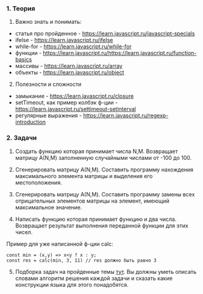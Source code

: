 ### 1. Теория

1. Важно знать и понимать:

- статья про пройденное - https://learn.javascript.ru/javascript-specials
- ifelse - https://learn.javascript.ru/ifelse
- while-for - https://learn.javascript.ru/while-for
- функции - https://learn.javascript.ru/https://learn.javascript.ru/function-basics
- массивы - https://learn.javascript.ru/array
- объекты - https://learn.javascript.ru/object

2. Полезности и сложности

- замыкание - https://learn.javascript.ru/closure
- setTimeout, как пример колбэк ф-ции - https://learn.javascript.ru/settimeout-setinterval
- регулярные выражения - https://learn.javascript.ru/regexp-introduction

### 2. Задачи

1. Создать функцию которая принимает числа N,M. Возвращает матрицу А(N,M) заполненную случайными числами от -100 до 100.

2. Сгенерировать матрицу А(N,M). Составить программу нахождения максимального элемента матрицы и выделения его местоположения.

3. Сгенерировать матрицу А(N,M). Составить программу замены всех отрицательных элементов матрицы на элемент, имеющий максимальное эначение.

4. Написать функцию которая принимает функцию и два числа. Возвращает результат выполнения переданной функции для этих чисел.

Пример для уже написанной ф-ции calc:
```
const min = (x,y) => x<y ? x : y;
const res = calc(min, 3, 11) // res должно быть равно 3
```

5. Подборка задач на пройденные темы [тут](https://github.com/jathpr/tms_sandbox/blob/master/ClassWork/Lesson7/tasks.md). Вы должны уметь описать словами алгоритм решения каждой задачи и сказать какие конструкции языка для этого понадобятся.
